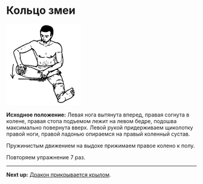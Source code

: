# Кольцо змеи

![](./img/07.png)

**Исходное положение:** Левая нога вытянута вперед, правая согнута в колене,
правая стопа подъемом лежит на левом бедре, подошва максимально повернута вверх.
Левой рукой придерживаем щиколотку правой ноги, правой ладонью опираемся на
правый коленный сустав.

Пружинистым движением на выдохе прижимаем правое колено к полу.

Повторяем упражнение 7 раз.

***

**Next up:** [Дракон прикрывается крылом](../08).
